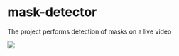 # mask-detector
The project performs detection of masks on a live video

![](https://github.com/gitrohitjain/mask-detector/blob/main/mask_gif.gif)
